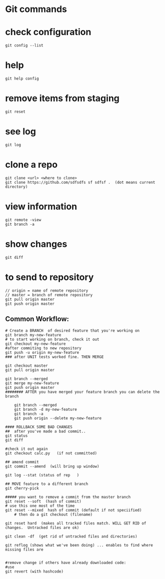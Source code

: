 # Git commands
# check configuration
	git config --list
# help 
	git help config 

# remove items from staging
	git reset
	
# see log
	git log


# clone a repo

	git clone <url> <where to clone>
	git clone https://github.com/sdfsdfs sf sdfsf .  (dot means current directory)

# view information
	git remote -view
	git branch -a

# show changes
	git diff

# to send to repository
	// origin = name of remote repository
	// master = branch of remote repository
	git pull origin master
	git push origin master

## Common Workflow:
	# Create a BRANCH  of desired feature that you're working on
	git branch my-new-feature
	# to start working on branch, check it out
	git checkout my-new-feature
	#after commiting to new repository
	git push -u origin my-new-feature
	### after UNIT tests worked fine. THEN MERGE
	
	git checkout master
	git pull origin master
	
	git branch --merged
	git merge my-new-feature
	git push origin master
	######## AFTER you have merged your feature branch you can delete the branch
		
		git branch --merged
		git branch -d my-new-feature
		git branch -a 
		git push origin --delete my-new-feature
		
	#### ROLLBACK SOME BAD CHANGES
	##  after you've made a bad commit..
	git status
	git diff
	
	#check it out again
	git checkout calc.py   (if not committed)
	
	## amend commit
	git commit --amend  (will bring up window)
	
	git log --stat (status of rep	)
	
	## MOVE feature to a different branch
	git cherry-pick
	
	##### you want to remove a commit from the master branch
	git reset --soft  (hash of commit)
	# use this one most of the time
	git reset --mixed  hash of commit (default if not speciified)
		# then do a git checkout (filename)
		
	git reset hard  (makes all tracked files match. WILL GET RID of changes.  Untracked files are ok)
	
	git clean -df  (get rid of untracked files and directories)
	
	git reflog (shows what we've been doing) ... enables to find where missing files are
	
	
	#remove change if others have already downloaded code:
	#use 
	git revert (with hashcode)
	
	
	
	
	
	
